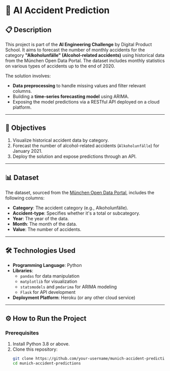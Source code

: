 # 🚦 AI Accident Prediction

## 📋 Description
This project is part of the **AI Engineering Challenge** by Digital Product School. It aims to forecast the number of monthly accidents for the category **"Alkoholunfälle" (Alcohol-related accidents)** using historical data from the München Open Data Portal. The dataset includes monthly statistics on various types of accidents up to the end of 2020.

The solution involves:
- **Data preprocessing** to handle missing values and filter relevant columns.
- Building a **time-series forecasting model** using ARIMA.
- Exposing the model predictions via a RESTful API deployed on a cloud platform.

---

## 🎯 Objectives
1. Visualize historical accident data by category.
2. Forecast the number of alcohol-related accidents (`Alkoholunfälle`) for January 2021.
3. Deploy the solution and expose predictions through an API.

---

## 📊 Dataset
The dataset, sourced from the [München Open Data Portal](https://opendata.muenchen.de/), includes the following columns:
- **Category**: The accident category (e.g., Alkoholunfälle).
- **Accident-type**: Specifies whether it's a total or subcategory.
- **Year**: The year of the data.
- **Month**: The month of the data.
- **Value**: The number of accidents.

---

## 🛠️ Technologies Used
- **Programming Language**: Python
- **Libraries**:
  - `pandas` for data manipulation
  - `matplotlib` for visualization
  - `statsmodels` and `pmdarima` for ARIMA modeling
  - `Flask` for API development
- **Deployment Platform**: Heroku (or any other cloud service)

---

## ⚙️ How to Run the Project

### Prerequisites
1. Install Python 3.8 or above.
2. Clone this repository:
   ```bash
   git clone https://github.com/your-username/munich-accident-predictions.git
   cd munich-accident-predictions
